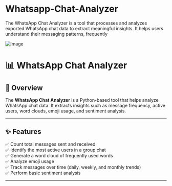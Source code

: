 # Whatsapp-Chat-Analyzer
The WhatsApp Chat Analyzer is a tool that processes and analyzes exported WhatsApp chat data to extract meaningful insights. It helps users understand their messaging patterns, frequently 


![image](https://github.com/user-attachments/assets/5d98b9a0-27fc-49e5-8a64-344180e7ff1e)



# 📊 WhatsApp Chat Analyzer  

## 🚀 Overview  
The **WhatsApp Chat Analyzer** is a Python-based tool that helps analyze WhatsApp chat data. It extracts insights such as message frequency, active users, word clouds, emoji usage, and sentiment analysis.  

---

## ✨ Features  
✅ Count total messages sent and received  
✅ Identify the most active users in a group chat  
✅ Generate a word cloud of frequently used words  
✅ Analyze emoji usage  
✅ Track messages over time (daily, weekly, and monthly trends)  
✅ Perform basic sentiment analysis  

---

